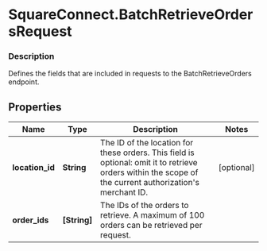 # SquareConnect.BatchRetrieveOrdersRequest

### Description

Defines the fields that are included in requests to the BatchRetrieveOrders endpoint.

## Properties
Name | Type | Description | Notes
------------ | ------------- | ------------- | -------------
**location_id** | **String** | The ID of the location for these orders. This field is optional: omit it to retrieve orders within the scope of the current authorization&#39;s merchant ID. | [optional] 
**order_ids** | **[String]** | The IDs of the orders to retrieve. A maximum of 100 orders can be retrieved per request. | 


